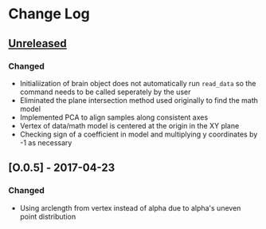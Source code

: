 # Change Log

## [Unreleased]
### Changed
- Initialiization of brain object does not automatically run `read_data` so the command needs to be called seperately by the user
- Eliminated the plane intersection method used originally to find the math model 
- Implemented PCA to align samples along consistent axes
- Vertex of data/math model is centered at the origin in the XY plane
- Checking sign of a coefficient in model and multiplying y coordinates by -1 as necessary

## [O.0.5] - 2017-04-23
### Changed
- Using arclength from vertex instead of alpha due to alpha's uneven point distribution

[Unreleased]: https://github.com/msschwartz21/craniumPy/compare/v0.0.5...HEAD
